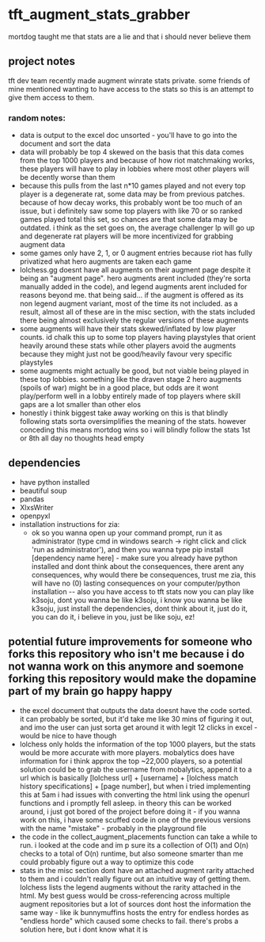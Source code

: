 # tft_augment_stats_grabber

mortdog taught me that stats are a lie and that i should never believe them

## project notes
tft dev team recently made augment winrate stats private. some friends of mine mentioned wanting to have access to the stats so this is an attempt to give them access to them. 

### random notes:
- data is output to the excel doc unsorted - you'll have to go into the document and sort the data 
- data will probably be top 4 skewed on the basis that this data comes from the top 1000 players and because of how riot matchmaking works, these players will have to play in lobbies where most other players will be decently worse than them
- because this pulls from the last n*10 games played and not every top player is a degenerate rat, some data may be from previous patches. because of how decay works, this probably wont be too much of an issue, but i definitely saw some top players with like 70 or so ranked games played total this set, so chances are that some data may be outdated. i think as the set goes on, the average challenger lp will go up and degenerate rat players will be more incentivized for grabbing augment data
- some games only have 2, 1, or 0 augment entries because riot has fully privatized what hero augments are taken each game
- lolchess.gg doesnt have all augments on their augment page despite it being an "augment page". hero augments arent included (they're sorta manually added in the code), and legend augments arent included for reasons beyond me. that being said... if the augment is offered as its non legend augment variant, most of the time its not included. as a result, almost all of these are in the misc section, with the stats included there being almost exclusively the regular versions of these augments 
- some augments will have their stats skewed/inflated by low player counts.  id chalk this up to some top players having playstyles that orient heavily around these stats while other players avoid the augments because they might just not be good/heavily favour very specific playstyles
- some augments might actually be good, but not viable being played in these top lobbies. something like the draven stage 2 hero augments (spoils of war) might be in a good place, but odds are it wont play/perform well in a lobby entirely made of top players where skill gaps are a lot smaller than other elos
- honestly i think biggest take away working on this is that blindly following stats sorta oversimplifies the meaning of the stats. however conceding this means mortdog wins so i will blindly follow the stats 1st or 8th all day no thoughts head empty

## dependencies
- have python installed
- beautiful soup
- pandas
- XlxsWriter
- openpyxl
- installation instructions for zia:
  - ok so you wanna open up your command prompt, run it as administrator (type cmd in windows search -> right click and click 'run as administrator'), and then you wanna type pip install [dependency name here] - make sure you already have python installed and dont think about the consequences, there arent any consequences, why would there be consequences, trust me zia, this will have no (0) lasting consequences on your computer/python installation -- also you have access to tft stats now you can play like k3soju, dont you wanna be like k3soju, i know you wanna be like k3soju, just install the dependencies, dont think about it, just do it, you can do it, i believe in you, just be like soju, ez!

## potential future improvements for someone who forks this repository who isn't me because i do not wanna work on this anymore and soemone forking this repository would make the dopamine part of my brain go happy happy 
- the excel document that outputs the data doesnt have the code sorted. it can probably be sorted, but it'd take me like 30 mins of figuring it out, and imo the user can just sorta get around it with legit 12 clicks in excel - would be nice to have though 
- lolchess only holds the information of the top 1000 players, but the stats would be more accurate with more players. mobalytics does have information for i think approx the top ~22,000 players, so a potential solution could be to grab the username from mobalytics, append it to a url which is basically [lolchess url] + [username] + [lolchess match history specifications] + [page number], but when i tried implementing this at 5am i had issues with converting the html link using the openurl functions and i promptly fell asleep. in theory this can be worked around, i just got bored of the project before doing it - if you wanna work on this, i have some scuffed code in one of the previous versions with the name "mistake" - probably in the playground file
- the code in the collect_augment_placements function can take a while to run. i looked at the code and im p sure its a collection of O(1) and O(n) checks to a total of O(n) runtime, but also someone smarter than me could probably figure out a way to optimize this code
- stats in the misc section dont have an attached augment rarity attached to them and i couldn't really figure out an intuitive way of getting them. lolchess lists the legend augments without the rarity attached in the html. My best guess would be cross-referencing across multiple augment repositories but a lot of sources dont host the information the same way - like ik bunnymuffins hosts the entry for endless hordes as "endless horde" which caused some checks to fail. there's probs a solution here, but i dont know what it is

